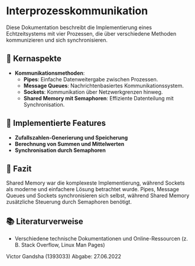 # Interprozesskommunikation

Diese Dokumentation beschreibt die Implementierung eines Echtzeitsystems mit vier Prozessen, die über verschiedene Methoden kommunizieren und sich synchronisieren.

## 📌 Kernaspekte
- **Kommunikationsmethoden**:
  - **Pipes**: Einfache Datenweitergabe zwischen Prozessen.
  - **Message Queues**: Nachrichtenbasiertes Kommunikationssystem.
  - **Sockets**: Kommunikation über Netzwerkgrenzen hinweg.
  - **Shared Memory mit Semaphoren**: Effiziente Datenteilung mit Synchronisation.

## 🔧 Implementierte Features
- **Zufallszahlen-Generierung und Speicherung**
- **Berechnung von Summen und Mittelwerten**
- **Synchronisation durch Semaphoren**

## 🚀 Fazit
Shared Memory war die komplexeste Implementierung, während Sockets als moderne und einfachere Lösung betrachtet wurde. Pipes, Message Queues und Sockets synchronisieren sich selbst, während Shared Memory zusätzliche Steuerung durch Semaphoren benötigt.

## 📚 Literaturverweise
- Verschiedene technische Dokumentationen und Online-Ressourcen (z. B. Stack Overflow, Linux Man Pages)

Victor Gandsha (1393033)
Abgabe: 27.06.2022
